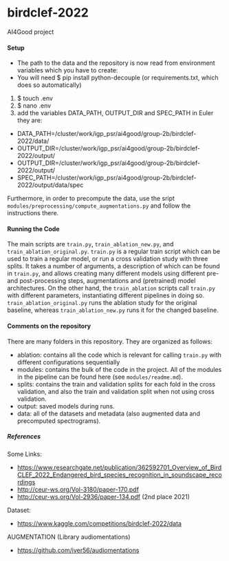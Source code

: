 # birdclef-2022
AI4Good project


#### Setup
- The path to the data and the repository is now read from environment variables which you have to create: 
- You will need $ pip install python-decouple (or requirements.txt, which does so automatically)
1. $ touch .env 
2. $ nano .env 
3. add the variables DATA_PATH, OUTPUT_DIR and SPEC_PATH in Euler they are:
* DATA_PATH=/cluster/work/igp_psr/ai4good/group-2b/birdclef-2022/data/
* OUTPUT_DIR=/cluster/work/igp_psr/ai4good/group-2b/birdclef-2022/output/
* OUTPUT_DIR=/cluster/work/igp_psr/ai4good/group-2b/birdclef-2022/output/
* SPEC_PATH=/cluster/work/igp_psr/ai4good/group-2b/birdclef-2022/output/data/spec

Furthermore, in order to precompute the data, use the sript `modules/preprocessing/compute_augmentations.py` and follow the instructions there.

#### Running the Code
The main scripts are `train.py`, `train_ablation_new.py`, and `train_ablation_original.py`.
`train.py` is a regular train script which can be used to train a regular model, or run a cross validation study with three splits.
It takes a number of arguments, a description of which can be found in `train.py`, and allows creating many different models using different pre- and post-processing steps, augmentations and (pretrained) model architectures.
On the other hand, the `train_ablation` scripts call `train.py` with different parameters, instantiating different pipelines in doing so.
`train_ablation_original.py` runs the ablation study for the original baseline, whereas `train_ablation_new.py` runs it for the changed baseline. 

#### Comments on the repository
There are many folders in this repository. 
They are organized as follows:
- ablation: contains all the code which is relevant for calling `train.py` with different configurations sequentially
- modules: contains the bulk of the code in the project. All of the modules in the pipeline can be found here (see `modules/readme.md`).
- splits: contains the train and validation splits for each fold in the cross validation, and also the train and validation split when not using cross validation.
- output: saved models during runs. 
- data: all of the datasets and metadata (also augmented data and precomputed spectrograms).

##### References

Some Links:

- https://www.researchgate.net/publication/362592701_Overview_of_BirdCLEF_2022_Endangered_bird_species_recognition_in_soundscape_recordings
- http://ceur-ws.org/Vol-3180/paper-170.pdf
- http://ceur-ws.org/Vol-2936/paper-134.pdf (2nd place 2021)


Dataset:
- https://www.kaggle.com/competitions/birdclef-2022/data

AUGMENTATION (Library audiomentations)
- https://github.com/iver56/audiomentations
